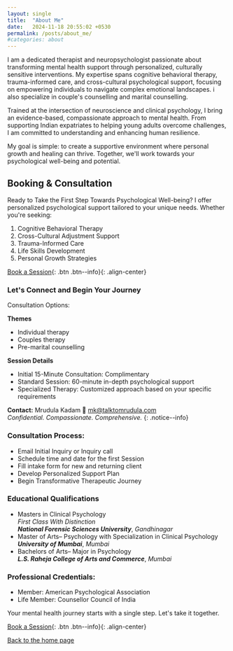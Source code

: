 ```yaml
---
layout: single
title:  "About Me"
date:   2024-11-18 20:55:02 +0530
permalink: /posts/about_me/
#categories: about
---
```


I am a dedicated therapist and neuropsychologist passionate about transforming mental health support through personalized, culturally sensitive interventions. My expertise spans cognitive behavioral therapy, trauma-informed care, and cross-cultural psychological support, focusing on empowering individuals to navigate complex emotional landscapes. i also specialize in couple's counselling and marital counselling.

Trained at the intersection of neuroscience and clinical psychology, I bring an evidence-based, compassionate approach to mental health. From supporting Indian expatriates to helping young adults overcome challenges, I am committed to understanding and enhancing human resilience.

My goal is simple: to create a supportive environment where personal growth and healing can thrive. Together, we'll work towards your psychological well-being and potential.

## Booking & Consultation
Ready to Take the First Step Towards Psychological Well-being?
I offer personalized psychological support tailored to your unique needs. Whether you're seeking:

1. Cognitive Behavioral Therapy
2. Cross-Cultural Adjustment Support
3. Trauma-Informed Care
4. Life Skills Development
5. Personal Growth Strategies

[Book a Session](/contact/){: .btn .btn--info}{: .align-center}

### Let's Connect and Begin Your Journey
Consultation Options:

**Themes**
* Individual therapy
* Couples therapy
* Pre-marital counselling

**Session Details**
* Initial 15-Minute Consultation: Complimentary
* Standard Session: 60-minute in-depth psychological support
* Specialized Therapy: Customized approach based on your specific requirements


**Contact:** Mrudula Kadam
📧 [mk@talktomrudula.com](mailto:mk@talktomrudula.com)     
*Confidential. Compassionate. Comprehensive.*
{: .notice--info}

### Consultation Process:

* Email Initial Inquiry or Inquiry call
* Schedule time and date for the first Session
* Fill intake form for new and returning client
* Develop Personalized Support Plan
* Begin Transformative Therapeutic Journey

### Educational Qualifications

* Masters in Clinical Psychology   
*First Class With Distinction*   
***National Forensic Sciences University***, *Gandhinagar*
* Master of Arts– Psychology with Specialization in Clinical Psychology   
***University of Mumbai***, *Mumbai*
* Bachelors of Arts– Major in Psychology    
***L.S. Raheja College of Arts and Commerce***, *Mumbai*

### Professional Credentials:

* Member: American Psychological Association
* Life Member: Counsellor Council of India

Your mental health journey starts with a single step. Let's take it together.

[Book a Session](/contact/){: .btn .btn--info}{: .align-center}

  [Back to the home page](index.md)
